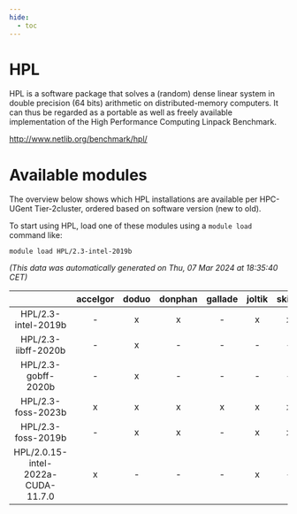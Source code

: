 ```yaml
---
hide:
  - toc
---
```


HPL
===


HPL is a software package that solves a (random) dense linear system in double precision (64 bits) arithmetic on distributed-memory computers. It can thus be regarded as a portable as well as freely available implementation of the High Performance Computing Linpack Benchmark.

http://www.netlib.org/benchmark/hpl/
# Available modules


The overview below shows which HPL installations are available per HPC-UGent Tier-2cluster, ordered based on software version (new to old).

To start using HPL, load one of these modules using a `module load` command like:

```shell
module load HPL/2.3-intel-2019b
```

*(This data was automatically generated on Thu, 07 Mar 2024 at 18:35:40 CET)*  

| |accelgor|doduo|donphan|gallade|joltik|skitty|
| :---: | :---: | :---: | :---: | :---: | :---: | :---: |
|HPL/2.3-intel-2019b|-|x|x|-|x|x|
|HPL/2.3-iibff-2020b|-|x|-|-|-|-|
|HPL/2.3-gobff-2020b|-|x|-|-|-|-|
|HPL/2.3-foss-2023b|x|x|x|x|x|x|
|HPL/2.3-foss-2019b|-|x|x|-|x|x|
|HPL/2.0.15-intel-2022a-CUDA-11.7.0|x|-|-|-|x|-|
